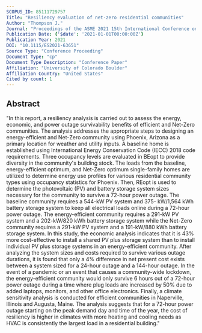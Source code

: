 ```yaml
---
SCOPUS_ID: 85111729757
Title: "Resiliency evaluation of net-zero residential communities"
Author: "Thompson J."
Journal: "Proceedings of the ASME 2021 15th International Conference on Energy Sustainability, ES 2021"
Publication Date: {'$date': '2021-01-01T00:00:00Z'}
Publication Year: 2021
DOI: "10.1115/ES2021-63651"
Source Type: "Conference Proceeding"
Document Type: "cp"
Document Type Description: "Conference Paper"
Affiliation: "University of Colorado Boulder"
Affiliation Country: "United States"
Cited by count: 1
---
```


## Abstract
"In this report, a resiliency analysis is carried out to assess the energy, economic, and power outage survivability benefits of efficient and Net-Zero communities. The analysis addresses the appropriate steps to designing an energy-efficient and Net-Zero community using Phoenix, Arizona as a primary location for weather and utility inputs. A baseline home is established using International Energy Conservation Code (IECC) 2018 code requirements. Three occupancy levels are evaluated in BEopt to provide diversity in the community's building stock. The loads from the baseline, energy-efficient optimum, and Net-Zero optimum single-family homes are utilized to determine energy use profiles for various residential community types using occupancy statistics for Phoenix. Then, REopt is used to determine the photovoltaic (PV) and battery storage system sizes necessary for the community to survive a 72-hour power outage. The baseline community requires a 544-kW PV system and 375- kW/1,564 kWh battery storage system to keep all electrical loads online during a 72-hour power outage. The energy-efficient community requires a 291-kW PV system and a 202-kW/820 kWh battery storage system while the Net-Zero community requires a 291-kW PV system and a 191-kW/880 kWh battery storage system. In this study, the economic analysis indicates that it is 43% more cost-effective to install a shared PV plus storage system than to install individual PV plus storage systems in an energy-efficient community. After analyzing the system sizes and costs required to survive various outage durations, it is found that only a 4% difference in net present cost exists between a system sized for a 24-hour outage and a 144-hour outage. In the event of a pandemic or an event that causes a community-wide lockdown, the energy-efficient community would only survive 6 hours out of a 72-hour power outage during a time where plug loads are increased by 50% due to added laptops, monitors, and other office electronics. Finally, a climate sensitivity analysis is conducted for efficient communities in Naperville, Illinois and Augusta, Maine. The analysis suggests that for a 72-hour power outage starting on the peak demand day and time of the year, the cost of resiliency is higher in climates with more heating and cooling needs as HVAC is consistently the largest load in a residential building."
